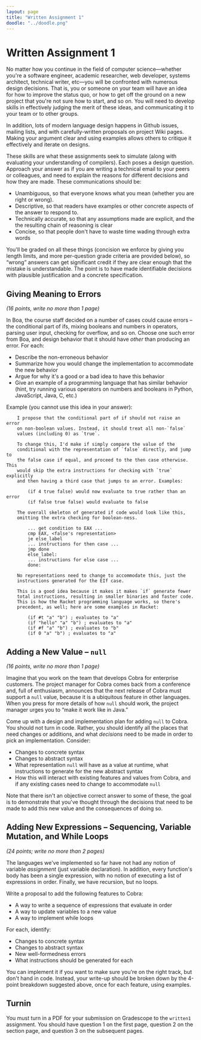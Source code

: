 ```yaml
---
layout: page
title: "Written Assignment 1"
doodle: "../doodle.png"
---
```


# Written Assignment 1

No matter how you continue in the field of computer science—whether you're a
software engineer, academic researcher, web developer, systems architect,
technical writer, etc—you will be confronted with numerous design decisions.
That is, you or someone on your team will have an idea for how to improve the
status quo, or how to get off the ground on a new project that you're not
sure how to start, and so on. You will need to develop skills in effectively
judging the merit of these ideas, and communicating it to your team or to
other groups.

In addition, lots of modern language design happens in Github issues, mailing
lists, and with carefully-written proposals on project Wiki pages. Making
your argument clear and using examples allows others to critique it
effectively and iterate on designs.

These skills are what these assignments seek to simulate (along with
evaluating your understanding of compilers). Each poses a design question.
Approach your answer as if you are writing a technical email to your peers or
colleagues, and need to explain the reasons for different decisions and how
they are made. These communications should be:

- Unambiguous, so that everyone knows what you mean (whether you are right or wrong).
- Descriptive, so that readers have examples or other concrete aspects of the
answer to respond to.
- Technically accurate, so that any assumptions made are explicit, and the
the resulting chain of reasoning is clear
- Concise, so that people don't have to waste time wading through extra words

You'll be graded on all these things (concision we enforce by giving you
length limits, and more per-question grade criteria are provided
below), so “wrong” answers can get significant credit if they are clear
enough that the mistake is understandable. The point is to have made
identifiable decisions with plausible justification and a concrete
specification.

## Giving Meaning to Errors

_(16 points, write no more than 1 page)_

In Boa, the course staff decided on a number of cases could cause errors –
the conditional part of ifs, mixing booleans and numbers in operators,
parsing user input, checking for overflow, and so on. Choose one such error
from Boa, and design behavior that it should have _other_ than producing an
error. For each:

- Describe the non-erroneous behavior
- Summarize how you would change the implementation to accommodate the new
  behavior
- Argue for why it's a good or a bad idea to have this behavior
- Give an example of a programming language that has similar behavior (hint,
  try running various operators on numbers and booleans in Python,
  JavaScript, Java, C, etc.)

Example (you cannot use this idea in your answer):

        I propose that the conditional part of if should not raise an error
        on non-boolean values. Instead, it should treat all non-`false`
        values (including 0) as `true`.

        To change this, I'd make if simply compare the value of the
        conditional with the representation of `false` directly, and jump to
        the false case if equal, and proceed to the then case otherwise. This
        would skip the extra instructions for checking with `true` explicitly
        and then having a third case that jumps to an error. Examples:

            (if 4 true false) would now evaluate to true rather than an error
            (if false true false) would evaluate to false

        The overall skeleton of generated if code would look like this,
        omitting the extra checking for boolean-ness.

            ... get condition to EAX ...
            cmp EAX, <false's representation>
            je else_label
            ... instructions for then case ...
            jmp done
            else_label:
            ... instructions for else case ...
            done:

        No representations need to change to accommodate this, just the
        instructions generated for the EIf case.

        This is a good idea because it makes it makes `if` generate fewer
        total instructions, resulting in smaller binaries and faster code.
        This is how the Racket programming language works, so there's
        precedent, as well; here are some examples in Racket:

            (if #t "a" "b") ; evaluates to "a"
            (if "hello" "a" "b") ; evaluates to "a"
            (if #f "a" "b") ; evaluates to "b"
            (if 0 "a" "b") ; evaluates to "a"

## Adding a New Value – `null`

_(16 points, write no more than 1 page)_

Imagine that you work on the team that develops Cobra for enterprise
customers. The project manager for Cobra comes back from a conference and,
full of enthusiasm, announces that the next release of Cobra must support a
`null` value, because it is a ubiquitous feature in other languages. When you
press for more details of how `null` should work, the project manager urges
you to “make it work like in Java.”

Come up with a design and implementation plan for adding `null` to Cobra. You
should not turn in code. Rather, you should identify all the places that need
changes or additions, and what _decisions_ need to be made in order to pick
an implementation. Consider:

- Changes to concrete syntax
- Changes to abstract syntax
- What representation `null` will have as a value at runtime, what
instructions to generate for the new abstract syntax
- How this will interact with existing features and values from Cobra, and if
any existing cases need to change to accommodate `null`

Note that there isn't an objective correct answer to some of these, the goal
is to demonstrate that you've thought through the decisions that need to be
made to add this new value and the consequences of doing so.

## Adding New Expressions – Sequencing, Variable Mutation, and While Loops

_(24 points; write no more than 2 pages)_

The languages we've implemented so far have not had any notion of variable
_assignment_ (just variable declaration). In addition, every function's body
has been a single expression, with no notion of executing a list of
expressions in order. Finally, we have recursion, but no loops.

Write a proposal to add the following features to Cobra:

- A way to write a sequence of expressions that evaluate in order
- A way to update variables to a new value
- A way to implement while loops

For each, identify:

- Changes to concrete syntax
- Changes to abstract syntax
- New well-formedness errors
- What instructions should be generated for each

You can implement it if you want to make sure you're on the right track, but
don't hand in code. Instead, your write-up should be broken down by the
4-point breakdown suggested above, once for each feature, using examples.


## Turnin

You must turn in a PDF for your submission on Gradescope to the `written1`
assignment. You should have question 1 on the first page, question 2 on the
section page, and question 3 on the subsequent pages.